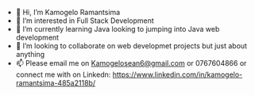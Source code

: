 - 👋 Hi, I’m Kamogelo Ramantsima
- 👀 I’m interested in Full Stack Development 
- 🌱 I’m currently learning Java looking to jumping into Java web development
- 💞️ I’m looking to collaborate on web developmet projects but just about anything 
- 📫 Please email me on Kamogelosean6@gmail.com or 0767604866 or connect me with on Linkedn: https://www.linkedin.com/in/kamogelo-ramantsima-485a2118b/

<!---
ThatNaturall/ThatNaturall is a ✨ special ✨ repository because its `README.md` (this file) appears on your GitHub profile.
You can click the Preview link to take a look at your changes.
--->
